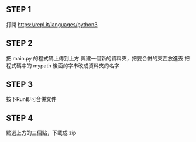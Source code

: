 ## STEP 1
打開 https://repl.it/languages/python3

## STEP 2
把 main.py 的程式碼上傳到上方
興建一個新的資料夾，把要合併的東西放進去
把程式碼中的 mypath 後面的字串改成資料夾的名字

## STEP 3
按下Run即可合併文件

## STEP 4
點選上方的三個點，下載成 zip 
